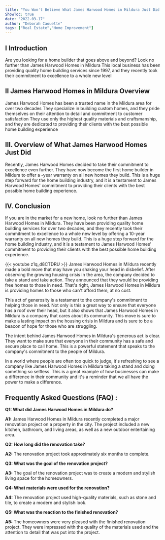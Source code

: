 ```yaml
---
title: "You Won't Believe What James Harwood Homes in Mildura Just Did!"
ShowToc: true 
date: "2022-03-17"
author: "Deborah Caouette" 
tags: ["Real Estate","Home Improvement"]
---
```

## I Introduction
Are you looking for a home builder that goes above and beyond? Look no further than James Harwood Homes in Mildura This local business has been providing quality home building services since 1997, and they recently took their commitment to excellence to a whole new level 

## II James Harwood Homes in Mildura Overview
James Harwood Homes has been a trusted name in the Mildura area for over two decades They specialize in building custom homes, and they pride themselves on their attention to detail and commitment to customer satisfaction They use only the highest quality materials and craftsmanship, and they are dedicated to providing their clients with the best possible home building experience 

## III. Overview of What James Harwood Homes Just Did
Recently, James Harwood Homes decided to take their commitment to excellence even further. They have now become the first home builder in Mildura to offer a -year warranty on all new homes they build. This is a huge step forward for the home building industry, and it is a testament to James Harwood Homes' commitment to providing their clients with the best possible home building experience. 

## IV. Conclusion
If you are in the market for a new home, look no further than James Harwood Homes in Mildura. They have been providing quality home building services for over two decades, and they recently took their commitment to excellence to a whole new level by offering a 10-year warranty on all new homes they build. This is a huge step forward for the home building industry, and it is a testament to James Harwood Homes' commitment to providing their clients with the best possible home building experience.

{{< youtube z1q_d8CTDRU >}} 
James Harwood Homes in Mildura recently made a bold move that may have you shaking your head in disbelief. After observing the growing housing crisis in the area, the company decided to take a stand and take action. They announced that they would be providing free homes to those in need. That's right, James Harwood Homes in Mildura is providing homes to those who can't afford them, at no cost.

This act of generosity is a testament to the company's commitment to helping those in need. Not only is this a great way to ensure that everyone has a roof over their head, but it also shows that James Harwood Homes in Mildura is a company that cares about its community. This move is sure to make a lasting impact on the housing crisis in Mildura and is sure to be a beacon of hope for those who are struggling.

The intent behind James Harwood Homes in Mildura's generous act is clear. They want to make sure that everyone in their community has a safe and secure place to call home. This is a powerful statement that speaks to the company's commitment to the people of Mildura.

In a world where people are often too quick to judge, it's refreshing to see a company like James Harwood Homes in Mildura taking a stand and doing something so selfless. This is a great example of how businesses can make a difference in their community and it's a reminder that we all have the power to make a difference.

## Frequently Asked Questions (FAQ) :
**Q1: What did James Harwood Homes in Mildura do?**

**A1:** James Harwood Homes in Mildura recently completed a major renovation project on a property in the city. The project included a new kitchen, bathroom, and living areas, as well as a new outdoor entertaining area.

**Q2: How long did the renovation take?**

**A2:** The renovation project took approximately six months to complete. 

**Q3: What was the goal of the renovation project?**

**A3:** The goal of the renovation project was to create a modern and stylish living space for the homeowners. 

**Q4: What materials were used for the renovation?**

**A4:** The renovation project used high-quality materials, such as stone and tile, to create a modern and stylish look. 

**Q5: What was the reaction to the finished renovation?**

**A5:** The homeowners were very pleased with the finished renovation project. They were impressed with the quality of the materials used and the attention to detail that was put into the project.



